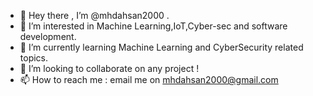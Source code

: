 - 👋 Hey there , I’m @mhdahsan2000 .
- 👀 I’m interested in Machine Learning,IoT,Cyber-sec and software development. 
- 🌱 I’m currently learning  Machine Learning and CyberSecurity related topics.  
- 💞️ I’m looking to collaborate on any project ! 
- 📫 How to reach me : email me on mhdahsan2000@gmail.com

<!---
mhdahsan2000/mhdahsan2000 is a ✨ special ✨ repository because its `README.md` (this file) appears on your GitHub profile.
You can click the Preview link to take a look at your changes.
--->
